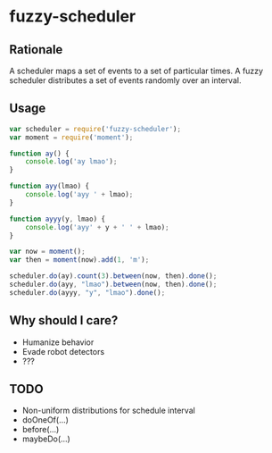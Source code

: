 # fuzzy-scheduler

## Rationale

A scheduler maps a set of events to a set of particular times. 
A fuzzy scheduler distributes a set of events randomly over an interval.

## Usage

```javascript
var scheduler = require('fuzzy-scheduler');
var moment = require('moment');

function ay() {
    console.log('ay lmao');
}

function ayy(lmao) {
    console.log('ayy ' + lmao);
}

function ayyy(y, lmao) {
    console.log('ayy' + y + ' ' + lmao);
}

var now = moment();
var then = moment(now).add(1, 'm');

scheduler.do(ay).count(3).between(now, then).done();
scheduler.do(ayy, "lmao").between(now, then).done();
scheduler.do(ayyy, "y", "lmao").done();
```

## Why should I care?

+ Humanize behavior
+ Evade robot detectors
+ ???

## TODO

+ Non-uniform distributions for schedule interval
+ doOneOf(...)
+ before(...)
+ maybeDo(...)
